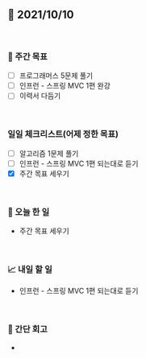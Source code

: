 ## 📅 2021/10/10

<br/>

### 🏹 주간 목표

- [ ] 프로그래머스 5문제 풀기
- [ ] 인프런 - 스프링 MVC 1편 완강
- [ ] 이력서 다듬기

<br/>

### 일일 체크리스트(어제 정한 목표)

- [ ] 알고리즘 1문제 풀기
- [ ] 인프런 - 스프링 MVC 1편 되는대로 듣기
- [x] 주간 목표 세우기

<br/>

### 💯 오늘 한 일

- 주간 목표 세우기

<br/>

### 📈 내일 할 일

- 인프런 - 스프링 MVC 1편 되는대로 듣기

<br/>

### 🧐 간단 회고

- 


